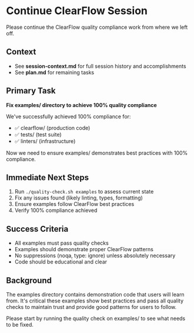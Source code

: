 # Continue ClearFlow Session

Please continue the ClearFlow quality compliance work from where we left off.

## Context
- See **session-context.md** for full session history and accomplishments
- See **plan.md** for remaining tasks

## Primary Task
**Fix examples/ directory to achieve 100% quality compliance**

We've successfully achieved 100% compliance for:
- ✅ clearflow/ (production code)
- ✅ tests/ (test suite)
- ✅ linters/ (infrastructure)

Now we need to ensure examples/ demonstrates best practices with 100% compliance.

## Immediate Next Steps
1. Run `./quality-check.sh examples` to assess current state
2. Fix any issues found (likely linting, types, formatting)
3. Ensure examples follow ClearFlow best practices
4. Verify 100% compliance achieved

## Success Criteria
- All examples must pass quality checks
- Examples should demonstrate proper ClearFlow patterns
- No suppressions (noqa, type: ignore) unless absolutely necessary
- Code should be educational and clear

## Background
The examples directory contains demonstration code that users will learn from. It's critical these examples show best practices and pass all quality checks to maintain trust and provide good patterns for users to follow.

Please start by running the quality check on examples/ to see what needs to be fixed.